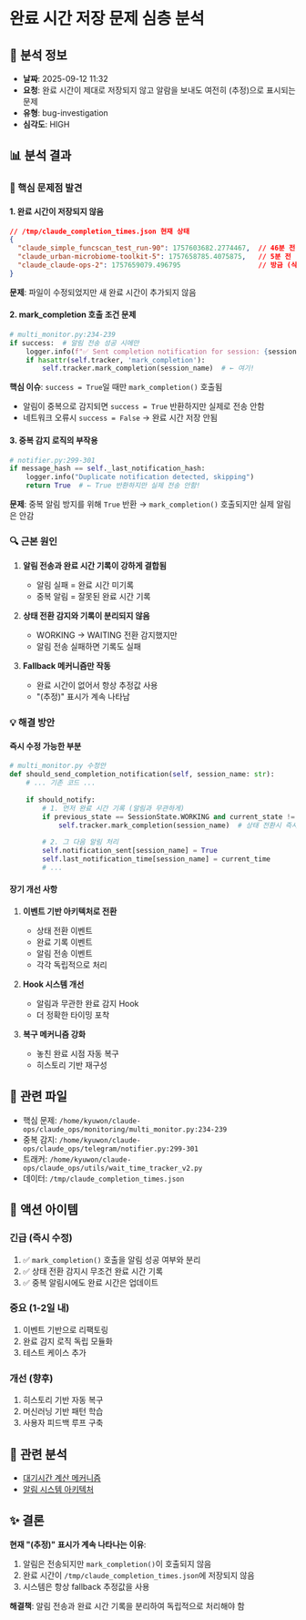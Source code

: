 # 완료 시간 저장 문제 심층 분석

## 📅 분석 정보
- **날짜**: 2025-09-12 11:32
- **요청**: 완료 시간이 제대로 저장되지 않고 알람을 보내도 여전히 (추정)으로 표시되는 문제
- **유형**: bug-investigation
- **심각도**: HIGH

## 📊 분석 결과

### 🔴 핵심 문제점 발견

#### 1. **완료 시간이 저장되지 않음**
```json
// /tmp/claude_completion_times.json 현재 상태
{
  "claude_simple_funcscan_test_run-90": 1757603682.2774467,  // 46분 전
  "claude_urban-microbiome-toolkit-5": 1757658785.4075875,   // 5분 전
  "claude_claude-ops-2": 1757659079.496795                   // 방금 (삭제됨?)
}
```

**문제**: 파일이 수정되었지만 새 완료 시간이 추가되지 않음

#### 2. **mark_completion 호출 조건 문제**

```python
# multi_monitor.py:234-239
if success:  # 알림 전송 성공 시에만
    logger.info(f"✅ Sent completion notification for session: {session_name}")
    if hasattr(self.tracker, 'mark_completion'):
        self.tracker.mark_completion(session_name)  # ← 여기!
```

**핵심 이슈**: `success = True`일 때만 `mark_completion()` 호출됨
- 알림이 중복으로 감지되면 `success = True` 반환하지만 실제로 전송 안함
- 네트워크 오류시 `success = False` → 완료 시간 저장 안됨

#### 3. **중복 감지 로직의 부작용**

```python
# notifier.py:299-301  
if message_hash == self._last_notification_hash:
    logger.info("Duplicate notification detected, skipping")
    return True  # ← True 반환하지만 실제 전송 안함!
```

**문제**: 중복 알림 방지를 위해 `True` 반환 → `mark_completion()` 호출되지만 실제 알림은 안감

### 🔍 근본 원인

1. **알림 전송과 완료 시간 기록이 강하게 결합됨**
   - 알림 실패 = 완료 시간 미기록
   - 중복 알림 = 잘못된 완료 시간 기록

2. **상태 전환 감지와 기록이 분리되지 않음**
   - WORKING → WAITING 전환 감지했지만
   - 알림 전송 실패하면 기록도 실패

3. **Fallback 메커니즘만 작동**
   - 완료 시간이 없어서 항상 추정값 사용
   - "(추정)" 표시가 계속 나타남

### 💡 해결 방안

#### 즉시 수정 가능한 부분

```python
# multi_monitor.py 수정안
def should_send_completion_notification(self, session_name: str):
    # ... 기존 코드 ...
    
    if should_notify:
        # 1. 먼저 완료 시간 기록 (알림과 무관하게)
        if previous_state == SessionState.WORKING and current_state != SessionState.WORKING:
            self.tracker.mark_completion(session_name)  # 상태 전환시 즉시 기록
        
        # 2. 그 다음 알림 처리
        self.notification_sent[session_name] = True
        self.last_notification_time[session_name] = current_time
        # ...
```

#### 장기 개선 사항

1. **이벤트 기반 아키텍처로 전환**
   - 상태 전환 이벤트
   - 완료 기록 이벤트  
   - 알림 전송 이벤트
   - 각각 독립적으로 처리

2. **Hook 시스템 개선**
   - 알림과 무관한 완료 감지 Hook
   - 더 정확한 타이밍 포착

3. **복구 메커니즘 강화**
   - 놓친 완료 시점 자동 복구
   - 히스토리 기반 재구성

## 💾 관련 파일
- 핵심 문제: `/home/kyuwon/claude-ops/claude_ops/monitoring/multi_monitor.py:234-239`
- 중복 감지: `/home/kyuwon/claude-ops/claude_ops/telegram/notifier.py:299-301`
- 트래커: `/home/kyuwon/claude-ops/claude_ops/utils/wait_time_tracker_v2.py`
- 데이터: `/tmp/claude_completion_times.json`

## 🎯 액션 아이템

### 긴급 (즉시 수정)
1. ✅ `mark_completion()` 호출을 알림 성공 여부와 분리
2. ✅ 상태 전환 감지시 무조건 완료 시간 기록
3. ✅ 중복 알림시에도 완료 시간은 업데이트

### 중요 (1-2일 내)
1. 이벤트 기반으로 리팩토링
2. 완료 감지 로직 독립 모듈화
3. 테스트 케이스 추가

### 개선 (향후)
1. 히스토리 기반 자동 복구
2. 머신러닝 기반 패턴 학습
3. 사용자 피드백 루프 구축

## 🔗 관련 분석
- [대기시간 계산 메커니즘](./2025-09-12-wait-time-calculation-analysis.md)
- [알림 시스템 아키텍처](./notification-system-architecture.md)

## ✨ 결론

**현재 "(추정)" 표시가 계속 나타나는 이유**:
1. 알림은 전송되지만 `mark_completion()`이 호출되지 않음
2. 완료 시간이 `/tmp/claude_completion_times.json`에 저장되지 않음  
3. 시스템은 항상 fallback 추정값을 사용

**해결책**: 알림 전송과 완료 시간 기록을 분리하여 독립적으로 처리해야 함
